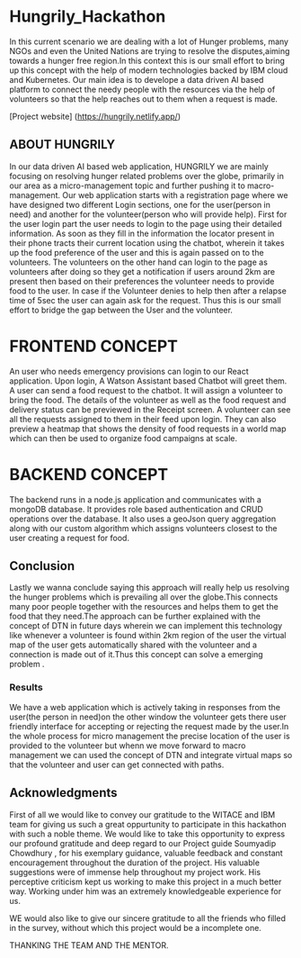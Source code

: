 # Hungrily_Hackathon

In this current scenario we are dealing with a lot of Hunger problems, many NGOs and even the United Nations are trying to resolve the disputes,aiming towards a hunger free region.In this context this is our small effort to bring up this concept with the help of modern technologies backed by IBM cloud and Kubernetes. Our main idea is to develope a data driven AI based platform to connect the needy people with the resources via the help of volunteers so that the help reaches out to them when a request is made.


[Project website] (https://hungrily.netlify.app/)

## ABOUT HUNGRILY

In our data driven AI based web application, HUNGRILY we are mainly focusing on resolving hunger related problems over the globe, primarily in our area as a micro-management topic and further pushing it to macro-management. Our web application starts with a registration page where we have designed two different Login sections, one for the user(person in need) and another for the volunteer(person who will provide help). First for the user login part the user needs to login to the page using their detailed information. As soon as they fill in the information the locator present in their phone tracts their current location using the chatbot, wherein it takes up the food preference of the user and this is again passed on to the volunteers. 
The volunteers on the other hand can login to the page as volunteers after doing so they get a notification if users around 2km are present then based on their preferences the volunteer  needs to provide food to the user. In case if the Volunteer denies to help then after a relapse time of 5sec the user can again ask for the request. Thus this is our small effort to bridge the gap between the User and the volunteer.

# FRONTEND CONCEPT

An user who needs emergency provisions can login to our React application. Upon login, A Watson Assistant based Chatbot will greet them.
A user can send a food request to the chatbot. It will assign a volunteer to bring the food. The details of the volunteer as well as 
the food request and delivery status can be previewed in the Receipt screen. 
A volunteer can see all the requests assigned to them in their feed upon login. They can also preview a heatmap that shows 
the density of food requests in a world map which can then be used to organize food campaigns at scale.

# BACKEND CONCEPT

The backend runs in a node.js application and communicates with a mongoDB database. It provides role based authentication and 
CRUD operations over the database. It also uses a geoJson query aggregation along with our custom algorithm which assigns volunteers
closest to the user creating a request for food.

## Conclusion

Lastly we wanna conclude saying this approach will really help us resolving the hunger problems which is prevailing all over the globe.This connects many poor people together with the resources and helps them to get the food that they need.The approach can be further explained with the concept of DTN in future days wherein we can implement this technology like whenever a volunteer is found within 2km region of the user the virtual map of the user gets automatically shared with the volunteer and a connection is made out of it.Thus this concept can solve a emerging problem . 

### Results

We have a web application which is actively taking in responses from the user(the person in need)on the other window the volunteer gets there user friendly interface for accepting or rejecting the request made by the user.In the whole process for micro management the precise location of the user is provided to the volunteer but whenn we move forward to macro management we can used the concept of DTN and integrate virtual maps so that the volunteer and user can get connected with paths. 

## Acknowledgments

First of all we would like to convey our gratitude to the WITACE and IBM team for giving us such a great oppurtunity to participate in this hackathon with such a noble theme.
We would like to take this opportunity to express our profound gratitude and deep regard to our Project guide Soumyadip Chowdhury , for his exemplary guidance, valuable feedback and constant encouragement throughout the duration of the project. His valuable suggestions were of immense help throughout my project work. His perceptive criticism kept us working to make this project in a much better way. Working under him was an extremely knowledgeable experience for us.

WE would also like to give our sincere gratitude to all the friends who filled in the survey, without which this project would be a incomplete one.


THANKING THE TEAM AND THE MENTOR.
